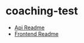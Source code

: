 # coaching-test

- [Api Readme](https://github.com/ramee/coaching-test/blob/main/api/README.md)
- [Frontend Readme](https://github.com/ramee/coaching-test/blob/main/frontend/README.md)
